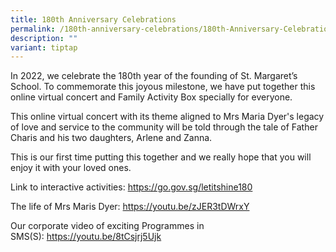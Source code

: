 ```yaml
---
title: 180th Anniversary Celebrations
permalink: /180th-anniversary-celebrations/180th-Anniversary-Celebrations/
description: ""
variant: tiptap
---
```

<p>In 2022, we celebrate the 180th&nbsp;year of the founding of St. Margaret’s
School. To commemorate this joyous milestone, we have put together this
online virtual concert and Family Activity Box specially for everyone.</p>
<p>This online virtual concert with its theme aligned to Mrs Maria Dyer's
legacy of love and service to the community will be told through the tale
of Father Charis and his two daughters, Arlene and Zanna.</p>
<p>This is our first time putting this together and we really hope that you
will enjoy it with your loved ones.</p>
<p>Link to interactive activities:&nbsp;<a href="https://go.gov.sg/letitshine180" rel="noopener noreferrer nofollow" target="_blank">https://go.gov.sg/letitshine180</a>
</p>
<p>The life of Mrs Maris Dyer:&nbsp;<a href="https://youtu.be/zJER3tDWrxY" rel="noopener noreferrer nofollow" target="_blank">https://youtu.be/zJER3tDWrxY</a>
</p>
<p>Our corporate video of exciting Programmes in SMS(S):&nbsp;<a href="https://youtu.be/8tCsjrj5Ujk" rel="noopener noreferrer nofollow" target="_blank">https://youtu.be/8tCsjrj5Ujk</a>
</p>